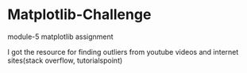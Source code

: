 # Matplotlib-Challenge
module-5 matplotlib assignment


I got the resource for finding outliers from youtube videos and internet sites(stack overflow, tutorialspoint)


